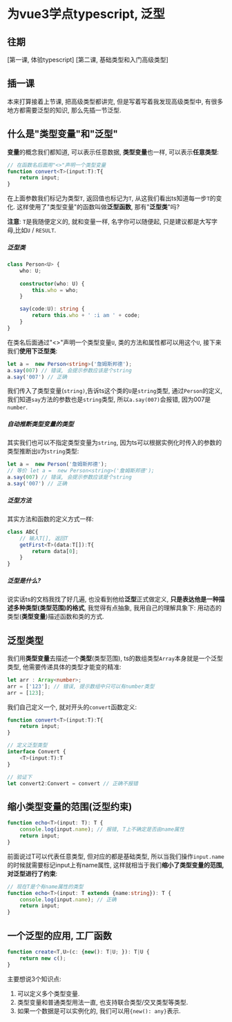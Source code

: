 # 为vue3学点typescript, 泛型

## 往期
[第一课, 体验typescript]
[第二课, 基础类型和入门高级类型]

## 插一课
本来打算接着上节课, 把高级类型都讲完, 但是写着写着我发现高级类型中, 有很多地方都需要泛型的知识, 那么先插一节泛型.

## 什么是"类型变量"和"泛型"
**变量**的概念我们都知道, 可以表示任意数据, **类型变量**也一样, 可以表示**任意类型**:
```typescript
// 在函数名后面用"<>"声明一个类型变量
function convert<T>(input:T):T{
    return input;
}
```
在上面参数我们标记为类型`T`, 返回值也标记为`T`, 从这我们看出ts知道每一步`T`的变化. 这样使用了"类型变量"的函数叫做**泛型函数**, 那有"**泛型类**"吗?

**注意**: `T`是我随便定义的, 就和变量一样, 名字你可以随便起, 只是建议都是大写字母,比如`U` / `RESULT`.

##### 泛型类
```typescript
class Person<U> {
    who: U;
    
    constructor(who: U) {
        this.who = who;
    }

    say(code:U): string {
        return this.who + ' :i am ' + code;
    }
}
```
在类名后面通过"<>"声明一个类型变量`U`, 类的方法和属性都可以用这个`U`, 接下来我们**使用下泛型类**:
```typescript
let a =  new Person<string>('詹姆斯邦德');
a.say(007) // 错误, 会提示参数应该是个string
a.say('007') // 正确
```
我们传入了类型变量(`string)`,告诉ts这个类的`U`是`string`类型, 通过`Person`的定义, 我们知道`say`方法的参数也是`string`类型, 所以`a.say(007)`会报错, 因为007是`number`.

##### 自动推断类型变量的类型
其实我们也可以不指定类型变量为`string`, 因为ts可以根据实例化时传入的参数的类型推断出`U`为`string`类型:
```typescript
let a =  new Person('詹姆斯邦德');
// 等价 let a =  new Person<string>('詹姆斯邦德');
a.say(007) // 错误, 会提示参数应该是个string
a.say('007') // 正确
```

##### 泛型方法
其实方法和函数的定义方式一样:
```typescript
class ABC{
    // 输入T[], 返回T
    getFirst<T>(data:T[]):T{
        return data[0];
    }
}
```

##### 泛型是什么?
说实话ts的文档我找了好几遍, 也没看到他给**泛型**正式做定义, **只是表达他是一种描述多种类型(类型范围)的格式**, 我觉得有点抽象, 我用自己的理解具象下: 用动态的类型(**类型变量**)描述函数和类的方式.

## 泛型类型

我们用**类型变量**去描述一个**类型**(类型范围), ts的数组类型`Array`本身就是一个泛型类型, 他需要传递具体的类型才能变的精准:
```typescript
let arr : Array<number>;
arr = ['123']; // 错误, 提示数组中只可以有number类型
arr = [123];
```

我们自己定义一个, 就对开头的`convert`函数定义:
```typescript
function convert<T>(input:T):T{
    return input;
}

// 定义泛型类型
interface Convert {
    <T>(input:T):T
}

// 验证下
let convert2:Convert = convert // 正确不报错
```

## 缩小类型变量的范围(泛型约束)

```typescript
function echo<T>(input: T): T {
    console.log(input.name); // 报错, T上不确定是否由name属性
    return input;
}
```
前面说过T可以代表任意类型, 但对应的都是基础类型,  所以当我们操作`input.name`的时候就需要标记input上有name属性, 这样就相当于我们**缩小了类型变量的范围, 对泛型进行了约束**:
```typescript
// 现在T是个有name属性的类型
function echo<T>(input: T extends {name:string}): T {
    console.log(input.name); // 正确
    return input;
}
```

## 一个泛型的应用, 工厂函数
```typescript
function create<T,U>(c: {new(): T|U; }): T|U {
    return new c();
}
```
主要想说3个知识点:
1. 可以定义多个类型变量.
2. 类型变量和普通类型用法一直, 也支持联合类型/交叉类型等类型.
3. 如果一个数据是可以实例化的, 我们可以用`{new(): any}`表示.

